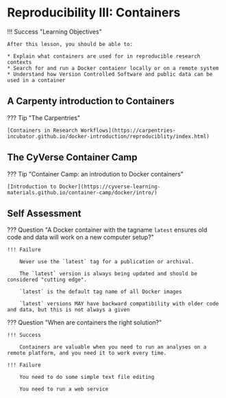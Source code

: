 # Reproducibility III: Containers

!!! Success "Learning Objectives"

    After this lesson, you should be able to:

    * Explain what containers are used for in reproducible research contexts
    * Search for and run a Docker contaienr locally or on a remote system
    * Understand how Version Controlled Software and public data can be used in a container

## A Carpenty introduction to Containers

??? Tip "The Carpentries"

    [Containers in Research Workflows](https://carpentries-incubator.github.io/docker-introduction/reproduciblity/index.html)

## The CyVerse Container Camp

??? Tip "Container Camp: an introdution to Docker containers"

    [Introduction to Docker](https://cyverse-learning-materials.github.io/container-camp/docker/intro/)

## Self Assessment

??? Question "A Docker container with the tagname `latest` ensures old code and data will work on a new computer setup?"

    !!! Failure 

        Never use the `latest` tag for a publication or archival. 

        The `latest` version is always being updated and should be considered "cutting edge".

        `latest` is the default tag name of all Docker images

        `latest` versions MAY have backward compatibility with older code and data, but this is not always a given

??? Question "When are containers the right solution?"

    !!! Success

        Containers are valuable when you need to run an analyses on a remote platform, and you need it to work every time.

    !!! Failure

        You need to do some simple text file editing 

        You need to run a web service
        
                